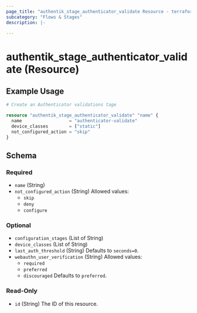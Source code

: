 ```yaml
---
page_title: "authentik_stage_authenticator_validate Resource - terraform-provider-authentik"
subcategory: "Flows & Stages"
description: |-
  
---
```


# authentik_stage_authenticator_validate (Resource)



## Example Usage

```terraform
# Create an Authenticator validations tage

resource "authentik_stage_authenticator_validate" "name" {
  name                  = "authenticator-validate"
  device_classes        = ["static"]
  not_configured_action = "skip"
}
```

<!-- schema generated by tfplugindocs -->
## Schema

### Required

- `name` (String)
- `not_configured_action` (String) Allowed values:
  - `skip`
  - `deny`
  - `configure`

### Optional

- `configuration_stages` (List of String)
- `device_classes` (List of String)
- `last_auth_threshold` (String) Defaults to `seconds=0`.
- `webauthn_user_verification` (String) Allowed values:
  - `required`
  - `preferred`
  - `discouraged`
 Defaults to `preferred`.

### Read-Only

- `id` (String) The ID of this resource.
